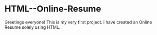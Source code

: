 # HTML--Online-Resume
Greetings everyone! This is my very first project. I have created an Online Resume solely using HTML.
